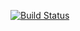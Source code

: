 [![Build Status](https://travis-ci.org/vuo/conan-gamma.svg?branch=master)](https://travis-ci.org/vuo/conan-gamma)
